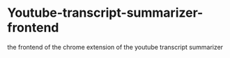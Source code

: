 # Youtube-transcript-summarizer-frontend
the frontend of the chrome extension of the youtube transcript summarizer
